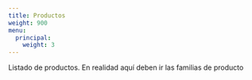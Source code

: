 ```yaml
---
title: Productos
weight: 900
menu:
  principal:
    weight: 3
---
```



Listado de productos.
En realidad aquí deben ir las familias de producto
